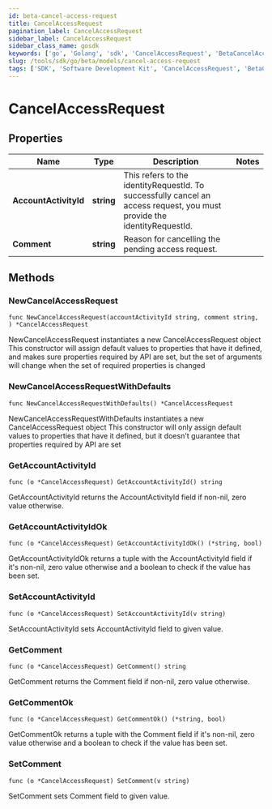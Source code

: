 ```yaml
---
id: beta-cancel-access-request
title: CancelAccessRequest
pagination_label: CancelAccessRequest
sidebar_label: CancelAccessRequest
sidebar_class_name: gosdk
keywords: ['go', 'Golang', 'sdk', 'CancelAccessRequest', 'BetaCancelAccessRequest'] 
slug: /tools/sdk/go/beta/models/cancel-access-request
tags: ['SDK', 'Software Development Kit', 'CancelAccessRequest', 'BetaCancelAccessRequest']
---
```


# CancelAccessRequest

## Properties

Name | Type | Description | Notes
------------ | ------------- | ------------- | -------------
**AccountActivityId** | **string** | This refers to the identityRequestId. To successfully cancel an access request, you must provide the identityRequestId. | 
**Comment** | **string** | Reason for cancelling the pending access request. | 

## Methods

### NewCancelAccessRequest

`func NewCancelAccessRequest(accountActivityId string, comment string, ) *CancelAccessRequest`

NewCancelAccessRequest instantiates a new CancelAccessRequest object
This constructor will assign default values to properties that have it defined,
and makes sure properties required by API are set, but the set of arguments
will change when the set of required properties is changed

### NewCancelAccessRequestWithDefaults

`func NewCancelAccessRequestWithDefaults() *CancelAccessRequest`

NewCancelAccessRequestWithDefaults instantiates a new CancelAccessRequest object
This constructor will only assign default values to properties that have it defined,
but it doesn't guarantee that properties required by API are set

### GetAccountActivityId

`func (o *CancelAccessRequest) GetAccountActivityId() string`

GetAccountActivityId returns the AccountActivityId field if non-nil, zero value otherwise.

### GetAccountActivityIdOk

`func (o *CancelAccessRequest) GetAccountActivityIdOk() (*string, bool)`

GetAccountActivityIdOk returns a tuple with the AccountActivityId field if it's non-nil, zero value otherwise
and a boolean to check if the value has been set.

### SetAccountActivityId

`func (o *CancelAccessRequest) SetAccountActivityId(v string)`

SetAccountActivityId sets AccountActivityId field to given value.


### GetComment

`func (o *CancelAccessRequest) GetComment() string`

GetComment returns the Comment field if non-nil, zero value otherwise.

### GetCommentOk

`func (o *CancelAccessRequest) GetCommentOk() (*string, bool)`

GetCommentOk returns a tuple with the Comment field if it's non-nil, zero value otherwise
and a boolean to check if the value has been set.

### SetComment

`func (o *CancelAccessRequest) SetComment(v string)`

SetComment sets Comment field to given value.



